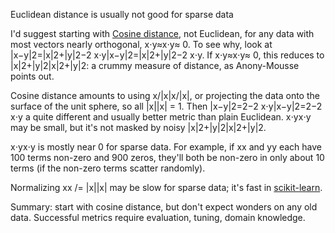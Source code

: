 Euclidean distance is usually not good for sparse data 

I'd suggest starting with [Cosine distance](http://en.wikipedia.org/wiki/Cosine_similarity), not Euclidean, for any data with most vectors nearly orthogonal, x⋅y≈x⋅y≈ 0.
To see why, look at |x−y|2=|x|2+|y|2−2 x⋅y|x−y|2=|x|2+|y|2−2 x⋅y.
If x⋅y≈x⋅y≈ 0, this reduces to |x|2+|y|2|x|2+|y|2: a crummy measure of distance, as Anony-Mousse points out.

Cosine distance amounts to using x/|x|x/|x|, or projecting the data onto the surface of the unit sphere, so all |x||x| = 1. Then |x−y|2=2−2 x⋅y|x−y|2=2−2 x⋅y
a quite different and usually better metric than plain Euclidean. x⋅yx⋅y may be small, but it's not masked by noisy |x|2+|y|2|x|2+|y|2.

x⋅yx⋅y is mostly near 0 for sparse data. For example, if xx and yy each have 100 terms non-zero and 900 zeros, they'll both be non-zero in only about 10 terms (if the non-zero terms scatter randomly).

Normalizing xx /= |x||x| may be slow for sparse data; it's fast in [scikit-learn](http://scikit-learn.org/stable/developers/utilities.html#efficient-routines-for-sparse-matrices).

Summary: start with cosine distance, but don't expect wonders on any old data.
Successful metrics require evaluation, tuning, domain knowledge.